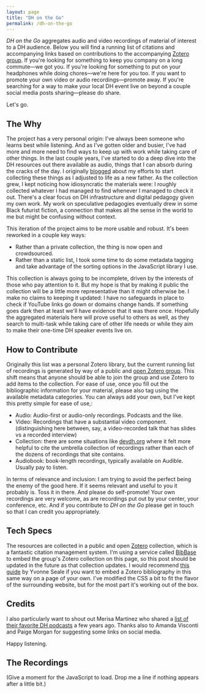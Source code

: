 ```yaml
---
layout: page
title: "DH on the Go"
permalink: /dh-on-the-go
---
```


_DH on the Go_ aggregates audio and video recordings of material of interest to a DH audience. Below you will find a running list of citations and accompanying links based on contributions to the accompanying [Zotero group](https://www.zotero.org/groups/5625243/digital_humanities_on_the_go). If you're looking for something to keep you company on a long commute—we got you. If you're looking for something to put on your headphones while doing chores—we're here for you too. If you want to promote your own video or audio recordings—promote away. If you're searching for a way to make your local DH event live on beyond a couple social media posts sharing—please do share. 

Let's go.

## The Why

The project has a very personal origin: I've always been someone who learns best while listening. And as I've gotten older and busier, I've had more and more need to find ways to keep up with work while taking care of other things. In the last couple years, I've started to do a deep dive into the DH resources out there available as audio, things that I can absorb during the cracks of the day. I originally [blogged](https://walshbr.com/blog/resources-for-the-digital-humanist-on-the-go/) about my efforts to start collecting these things as I adjusted to life as a new father. As the collection grew, I kept noticing how idiosyncratic the materials were: I roughly collected whatever I had managed to find whenever I managed to check it out. There's a clear focus on DH infrastructure and digital pedagogy given my own work. My work on speculative pedagogies eventually drew in some Black futurist fiction, a connection that makes all the sense in the world to me but might be confusing without context. 

This iteration of the project aims to be more usable and robust. It's been reworked in a couple key ways: 

* Rather than a private collection, the thing is now open and crowdsourced.
* Rather than a static list, I took some time to do some metadata tagging and take advantage of the sorting options in the JavaScript library I use.

This collection is always going to be incomplete, driven by the interests of those who pay attention to it. But my hope is that by making it public the collection will be a little more representative than it might otherwise be. I make no claims to keeping it updated: I have no safeguards in place to check if YouTube links go down or domains change hands. If something goes dark then at least we'll have evidence that it was there once. Hopefully the aggregated materials here will prove useful to others as well, as they search to multi-task while taking care of other life needs or while they aim to make their one-time DH speaker events live on. 

## How to Contribute

Originally this list was a personal Zotero library, but the current running list of recordings is generated by way of a public and [open Zotero group](https://www.zotero.org/groups/5625243/digital_humanities_on_the_go). This shift means that anyone should be able to join the group and use Zotero to add items to the collection. For ease of use, once you fill out the bibliographic information for your material, please also tag using the available metadata categories. You can always add your own, but I've kept this pretty simple for ease of use,:

* Audio: Audio-first or audio-only recordings. Podcasts and the like.
* Video: Recordings that have a substantial video component. (distinguishing here between, say, a video-recorded talk that has slides vs a recorded interview)
* Collection: there are some situations like [devdh.org](devdh.org) where it felt more helpful to cite the umbrella collection of recordings rather than each of the dozens of recordings that site contains.
* Audiobook: book-length recordings, typically available on Audible. Usually pay to listen.

In terms of relevance and inclusion: I am trying to avoid the perfect being the enemy of the good here. If it seems relevant and useful to you it probably is. Toss it in there. And please do self-promote! Your own recordings are very welcome, as are recordings put out by your center, your conference, etc. And if you contribute to _DH on the Go_ please get in touch so that I can credit you appropriately.

## Tech Specs

The resources are collected in a public and open [Zotero](https://zotero.org/) collection, which is a fantastic citation management system. I'm using a service called [BibBase](https://bibbase.org/) to embed the group's Zotero collection on this page, so this post should be updated in the future as that collection updates. I would recommend [this guide](https://yvonneseale.org/blog/2016/10/23/how-to-embed-a-zotero-bibliography-in-a-web-page/) by Yvonne Seale if you want to embed a Zotero bibliography in this same way on a page of your own. I've modified the CSS a bit to fit the flavor of the surrounding website, but for the most part it's working out of the box. 

## Credits 

I also particularly want to shout out Merisa Martinez who shared a [list of their favorite DH podcasts](https://dhcommons.hypotheses.org/451) a few years ago. Thanks also to Amanda Visconti and Paige Morgan for suggesting some links on social media.

Happy listening.

## The Recordings

(Give a moment for the JavaScript to load. Drop me a line if nothing appears after a little bit.)

<script src='https://bibbase.org/show?bib=https%3A%2F%2Fbibbase.org%2Fzotero-group%2Fbmw9t%2F5625243&jsonp=1&msg=embed&theme=side&groupby=keywords&authorFirst=true&sort=author_short&folding=1&showSearch=true&nocache=1'></script>
